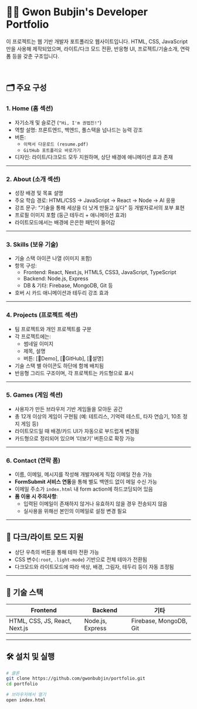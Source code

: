 # 🧑‍💻 Gwon Bubjin's Developer Portfolio

이 프로젝트는 웹 기반 개발자 포트폴리오 웹사이트입니다. HTML, CSS, JavaScript만을 사용해 제작되었으며, 라이트/다크 모드 전환, 반응형 UI, 프로젝트/기술소개, 연락 폼 등을 갖춘 구조입니다.

<br>

## 🗂 주요 구성

### 1. Home (홈 섹션)
- 자기소개 및 슬로건 (`"Hi, I'm 권법진!"`)
- 역할 설명: 프론트엔드, 백엔드, 풀스택을 넘나드는 능력 강조
- 버튼:
  - `이력서 다운로드 (resume.pdf)`
  - `GitHub 포트폴리오 바로가기`
- 디자인: 라이트/다크모드 모두 지원하며, 상단 배경에 애니메이션 효과 존재

---

### 2. About (소개 섹션)
- 성장 배경 및 목표 설명
- 주요 학습 경로: HTML/CSS → JavaScript → React → Node → AI 응용
- 강조 문구: “기술을 통해 세상을 더 낫게 만들고 싶다” 등 개발자로서의 포부 표현
- 프로필 이미지 포함 (둥근 테두리 + 애니메이션 효과)
- 라이트모드에서는 배경에 은은한 패턴이 들어감

---

### 3. Skills (보유 기술)
- 기술 스택 아이콘 나열 (이미지 포함)
- 항목 구성:
  - Frontend: React, Next.js, HTML5, CSS3, JavaScript, TypeScript
  - Backend: Node.js, Express
  - DB & 기타: Firebase, MongoDB, Git 등
- 호버 시 카드 애니메이션과 테두리 강조 효과

---

### 4. Projects (프로젝트 섹션)
- 팀 프로젝트와 개인 프로젝트를 구분
- 각 프로젝트에는:
  - 썸네일 이미지
  - 제목, 설명
  - 버튼: [🔗Demo], [📂GitHub], [📝설명]
- 기술 스택 별 아이콘도 하단에 함께 배치됨
- 반응형 그리드 구조이며, 각 프로젝트는 카드형으로 표시

---

### 5. Games (게임 섹션)
- 사용자가 만든 브라우저 기반 게임들을 모아둔 공간
- 총 12개 이상의 게임이 구현됨 (예: 테트리스, 기억력 테스트, 타자 연습기, 10초 정지 게임 등)
- 라이트모드일 때 배경/카드 UI가 자동으로 부드럽게 변경됨
- 카드형으로 정리되어 있으며 ‘더보기’ 버튼으로 확장 가능

---

### 6. Contact (연락 폼)
- 이름, 이메일, 메시지를 작성해 개발자에게 직접 이메일 전송 가능
- **FormSubmit 서비스 연동**을 통해 별도 백엔드 없이 메일 수신 가능
- 이메일 주소가 `index.html` 내 form action에 하드코딩되어 있음
- **폼 이용 시 주의사항**:
  - 입력된 이메일이 존재하지 않거나 유효하지 않을 경우 전송되지 않음
  - 실사용을 위해선 본인의 이메일로 설정 변경 필요

---

## 🌙 다크/라이트 모드 지원
- 상단 우측의 버튼을 통해 테마 전환 가능
- CSS 변수(`:root`, `.light-mode`) 기반으로 전체 테마가 전환됨
- 다크모드와 라이트모드에 따라 색상, 배경, 그림자, 테두리 등이 자동 조정됨

---

## 🧩 기술 스택
| Frontend | Backend | 기타 |
|----------|---------|------|
| HTML, CSS, JS, React, Next.js | Node.js, Express | Firebase, MongoDB, Git |

---

## 🛠 설치 및 실행
```bash
# 클론
git clone https://github.com/gwonbubjin/portfolio.git
cd portfolio

# 브라우저에서 열기
open index.html
